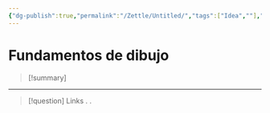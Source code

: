```yaml
---
{"dg-publish":true,"permalink":"/Zettle/Untitled/","tags":["Idea",""],"created":"2023-08-31T12:30:47.500-05:00","updated":"2023-09-08T19:36:12.499-05:00"}
---
```



#  Fundamentos de dibujo

> [!summary] 
> 

- - - 
> [!question] Links
> .
> .


